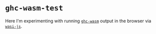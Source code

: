 # `ghc-wasm-test`

Here I'm experimenting with running [`ghc-wasm`](https://gitlab.haskell.org/ghc/ghc-wasm-meta) output in the browser via [`wasi-js`](https://github.com/sagemathinc/cowasm/tree/main/core/wasi-js).